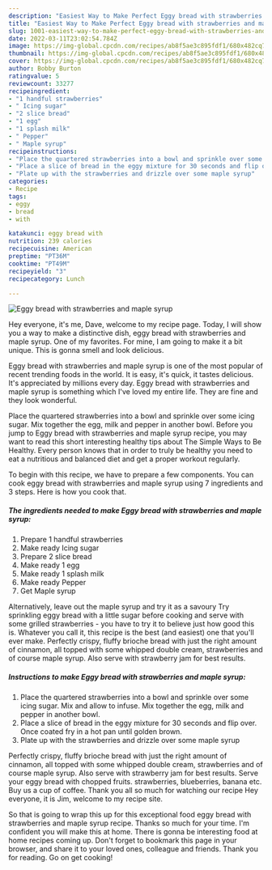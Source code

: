 ```yaml
---
description: "Easiest Way to Make Perfect Eggy bread with strawberries and maple syrup"
title: "Easiest Way to Make Perfect Eggy bread with strawberries and maple syrup"
slug: 1001-easiest-way-to-make-perfect-eggy-bread-with-strawberries-and-maple-syrup
date: 2022-03-11T23:02:54.784Z
image: https://img-global.cpcdn.com/recipes/ab8f5ae3c895fdf1/680x482cq70/eggy-bread-with-strawberries-and-maple-syrup-recipe-main-photo.jpg
thumbnail: https://img-global.cpcdn.com/recipes/ab8f5ae3c895fdf1/680x482cq70/eggy-bread-with-strawberries-and-maple-syrup-recipe-main-photo.jpg
cover: https://img-global.cpcdn.com/recipes/ab8f5ae3c895fdf1/680x482cq70/eggy-bread-with-strawberries-and-maple-syrup-recipe-main-photo.jpg
author: Bobby Burton
ratingvalue: 5
reviewcount: 33277
recipeingredient:
- "1 handful strawberries"
- " Icing sugar"
- "2 slice bread"
- "1 egg"
- "1 splash milk"
- " Pepper"
- " Maple syrup"
recipeinstructions:
- "Place the quartered strawberries into a bowl and sprinkle over some icing sugar. Mix and allow to infuse. Mix together the egg, milk and pepper in another bowl."
- "Place a slice of bread in the eggy mixture for 30 seconds and flip over. Once coated fry in a hot pan until golden brown."
- "Plate up with the strawberries and drizzle over some maple syrup"
categories:
- Recipe
tags:
- eggy
- bread
- with

katakunci: eggy bread with 
nutrition: 239 calories
recipecuisine: American
preptime: "PT36M"
cooktime: "PT49M"
recipeyield: "3"
recipecategory: Lunch

---
```



![Eggy bread with strawberries and maple syrup](https://img-global.cpcdn.com/recipes/ab8f5ae3c895fdf1/680x482cq70/eggy-bread-with-strawberries-and-maple-syrup-recipe-main-photo.jpg)

Hey everyone, it's me, Dave, welcome to my recipe page. Today, I will show you a way to make a distinctive dish, eggy bread with strawberries and maple syrup. One of my favorites. For mine, I am going to make it a bit unique. This is gonna smell and look delicious.

Eggy bread with strawberries and maple syrup is one of the most popular of recent trending foods in the world. It is easy, it's quick, it tastes delicious. It's appreciated by millions every day. Eggy bread with strawberries and maple syrup is something which I've loved my entire life. They are fine and they look wonderful.

Place the quartered strawberries into a bowl and sprinkle over some icing sugar. Mix together the egg, milk and pepper in another bowl. Before you jump to Eggy bread with strawberries and maple syrup recipe, you may want to read this short interesting healthy tips about The Simple Ways to Be Healthy. Every person knows that in order to truly be healthy you need to eat a nutritious and balanced diet and get a proper workout regularly.


To begin with this recipe, we have to prepare a few components. You can cook eggy bread with strawberries and maple syrup using 7 ingredients and 3 steps. Here is how you cook that.

<!--inarticleads1-->

##### The ingredients needed to make Eggy bread with strawberries and maple syrup:

1. Prepare 1 handful strawberries
1. Make ready  Icing sugar
1. Prepare 2 slice bread
1. Make ready 1 egg
1. Make ready 1 splash milk
1. Make ready  Pepper
1. Get  Maple syrup


Alternatively, leave out the maple syrup and try it as a savoury Try sprinkling eggy bread with a little sugar before cooking and serve with some grilled strawberries - you have to try it to believe just how good this is. Whatever you call it, this recipe is the best (and easiest) one that you&#39;ll ever make. Perfectly crispy, fluffy brioche bread with just the right amount of cinnamon, all topped with some whipped double cream, strawberries and of course maple syrup. Also serve with strawberry jam for best results. 

<!--inarticleads2-->

##### Instructions to make Eggy bread with strawberries and maple syrup:

1. Place the quartered strawberries into a bowl and sprinkle over some icing sugar. Mix and allow to infuse. Mix together the egg, milk and pepper in another bowl.
1. Place a slice of bread in the eggy mixture for 30 seconds and flip over. Once coated fry in a hot pan until golden brown.
1. Plate up with the strawberries and drizzle over some maple syrup


Perfectly crispy, fluffy brioche bread with just the right amount of cinnamon, all topped with some whipped double cream, strawberries and of course maple syrup. Also serve with strawberry jam for best results. Serve your eggy bread with chopped fruits. strawberries, blueberries, banana etc. Buy us a cup of coffee. Thank you all so much for watching our recipe Hey everyone, it is Jim, welcome to my recipe site. 

So that is going to wrap this up for this exceptional food eggy bread with strawberries and maple syrup recipe. Thanks so much for your time. I'm confident you will make this at home. There is gonna be interesting food at home recipes coming up. Don't forget to bookmark this page in your browser, and share it to your loved ones, colleague and friends. Thank you for reading. Go on get cooking!
